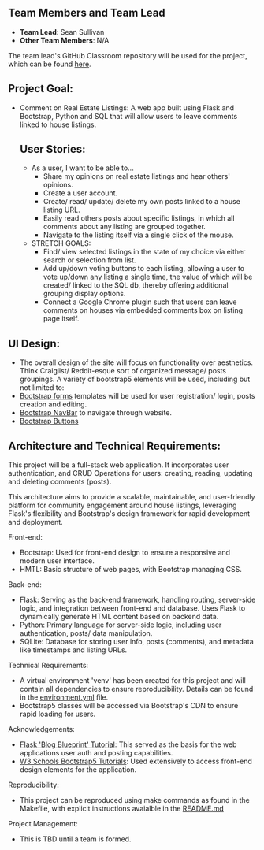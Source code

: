 
## Team Members and Team Lead

- **Team Lead**: Sean Sullivan
- **Other Team Members**: N/A


The team lead's GitHub Classroom repository will be used for the project, which can be found [here](https://github.com/nuwebdev/prototype.git).

## Project Goal:

- Comment on Real Estate Listings: A web app built using Flask and Bootstrap, Python and SQL that will allow users to leave comments linked to house listings. 

  ## User Stories:

  - As a user, I want to be able to...
      - Share my opinions on real estate listings and hear others' opinions.
      - Create a user account. 
      - Create/ read/ update/ delete my own posts linked to a house listing URL.
      - Easily read others posts about specific listings, in which all comments about any listing are grouped together.
      - Navigate to the listing itself via a single click of the mouse. 
  - STRETCH GOALS: 
      - Find/ view selected listings in the state of my choice via either search or selection from list. 
      - Add up/down voting buttons to each listing, allowing a user to vote up/down any listing a single time, the value of which will be created/ linked to the SQL db, thereby offering additional grouping display options.
      - Connect a Google Chrome plugin such that users can leave comments on houses via embedded comments box on listing page itself. 


## UI Design:
- The overall design of the site will focus on functionality over aesthetics. Think Craiglist/ Reddit-esque sort of organized message/ posts groupings. A variety of bootstrap5 elements will be used, including but not limited to: 
- [Bootstrap forms](https://getbootstrap.com/docs/4.3/components/forms/) templates will be used for user registration/ login, posts creation and editing.
- [Bootstrap NavBar](https://www.w3schools.com/bootstrap5/bootstrap_navbar.php) to navigate through website.
- [Bootstrap Buttons](https://www.w3schools.com/bootstrap5/bootstrap_buttons.php) 



## Architecture and Technical Requirements:

  This project will be a full-stack web application. It incorporates user authentication, and CRUD Operations for users: creating, reading, updating and deleting comments (posts). 

  This architecture aims to provide a scalable, maintainable, and user-friendly platform for community engagement around house listings, leveraging Flask's flexibility and Bootstrap's design framework for rapid development and deployment.

Front-end:
  -   Bootstrap: Used for front-end design to ensure a responsive and modern user interface. 
  -   HMTL: Basic structure of web pages, with Bootstrap managing CSS. 

Back-end:
  -   Flask: Serving as the back-end framework, handling routing, server-side logic, and integration between front-end and    database. Uses Flask to dynamically generate HTML content based on backend data.
  -   Python: Primary language for server-side logic, including user authentication, posts/ data manipulation.
  -   SQLite: Database for storing user info, posts (comments), and metadata like timestamps and listing URLs. 
    
Technical Requirements:
  -   A virtual environment 'venv' has been created for this project and will contain all dependencies to ensure reproducibility. Details can be found in the [environment.yml](environment.yml) file. 
  -   Bootstrap5 classes will be accessed via Bootstrap's CDN to ensure rapid loading for users. 

Acknowledgements:
  -   [Flask 'Blog Blueprint' Tutorial](https://flask.palletsprojects.com/en/3.0.x/tutorial/blog/): This served as the basis for the web applications user auth and posting capabilities.
  -   [W3 Schools Bootstrap5 Tutorials](https://www.w3schools.com/bootstrap5/index.php): Used extensively to access front-end design elements for the application.

Reproducibility:
  -   This project can be reproduced using make commands as found in the Makefile, with explicit instructions avaialble in the [README.md](flaskr/README.md)

Project Management:
  -   This is TBD until a team is formed. 
